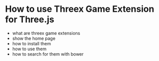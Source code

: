 # How to use Threex Game Extension for Three.js

* what are threex game extensions
* show the home page
* how to install them
* how to use them
* how to search for them with bower
